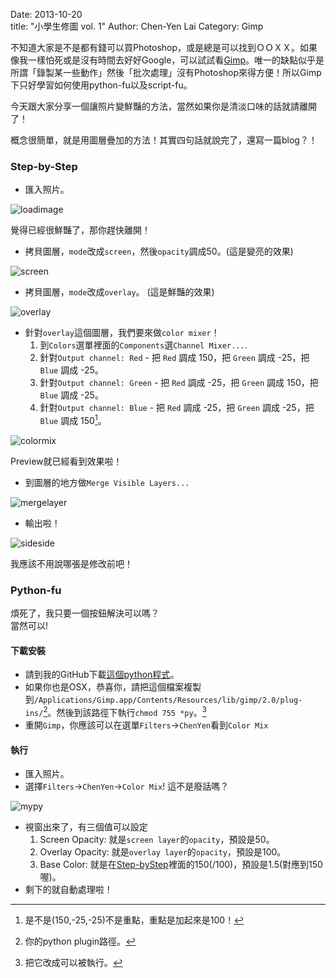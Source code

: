 Date: 2013-10-20  
title: "小學生修圖 vol. 1" 
Author: Chen-Yen Lai
Category: Gimp

不知道大家是不是都有錢可以買Photoshop，或是總是可以找到ＯＯＸＸ。如果像我一樣怕死或是沒有時間去好好Google，可以試試看[Gimp](http://www.gimp.org)。唯一的缺點似乎是所謂「錄製某一些動作」然後「批次處理」沒有Photoshop來得方便！所以Gimp下只好學習如何使用python-fu以及script-fu。

今天跟大家分享一個讓照片變鮮豔的方法，當然如果你是清淡口味的話就請離開了！

概念很簡單，就是用圖層疊加的方法！其實四句話就說完了，還寫一篇blog？！

### Step-by-Step

+ 匯入照片。

![loadimage](https://dl.dropboxusercontent.com/u/165978/gimp-fifth-grade-1-fig0.png)

覺得已經很鮮豔了，那你趕快離開！

+ 拷貝圖層，`mode`改成`screen`，然後`opacity`調成50。(這是變亮的效果)

![screen](https://dl.dropboxusercontent.com/u/165978/gimp-fifth-grade-1-fig1.png)

+ 拷貝圖層，`mode`改成`overlay`。 (這是鮮豔的效果)

![overlay](https://dl.dropboxusercontent.com/u/165978/gimp-fifth-grade-1-fig2.png)

+ 針對`overlay`這個圖層，我們要來做`color mixer`！
	1. 到`Colors`選單裡面的`Components`選`Channel Mixer...`.
	2. 針對`Output channel: Red` - 把 `Red` 調成 150，把 `Green` 調成 -25，把 `Blue` 調成 -25。
	2. 針對`Output channel: Green` - 把 `Red` 調成 -25，把 `Green` 調成 150，把 `Blue` 調成 -25。
	2. 針對`Output channel: Blue` - 把 `Red` 調成 -25，把 `Green` 調成 -25，把 `Blue` 調成 150[^1]。

![colormix](https://dl.dropboxusercontent.com/u/165978/gimp-fifth-grade-1-fig3.png)

Preview就已經看到效果啦！

+ 到圖層的地方做`Merge Visible Layers...`

![mergelayer](https://dl.dropboxusercontent.com/u/165978/gimp-fifth-grade-1-fig4.png)

+ 輸出啦！

![sideside](https://dl.dropboxusercontent.com/u/165978/gimp-fifth-grade-1-fig5.png)

我應該不用說哪張是修改前吧！

### Python-fu

煩死了，我只要一個按鈕解決可以嗎？  
當然可以!

#### 下載安裝
+ 請到我的GitHub下載[這個python程式](https://github.com/chengyanlai/gimp_python/blob/master/My-Vivid.py)。  
+ 如果你也是OSX，恭喜你，請把這個檔案複製到`/Applications/Gimp.app/Contents/Resources/lib/gimp/2.0/plug-ins/`[^4]。然後到該路徑下執行`chmod 755 *py`。[^2]  
+ 重開`Gimp`，你應該可以在選單`Filters`->`ChenYen`看到`Color Mix`

#### 執行

+ 匯入照片。
+ 選擇`Filters`->`ChenYen`->`Color Mix`! 這不是廢話嗎？

![mypy](https://dl.dropboxusercontent.com/u/165978/gimp-fifth-grade-1-fig6.png)

+ 視窗出來了，有三個值可以設定
	1. Screen Opacity: 就是`screen layer`的`opacity`，預設是50。
	1. Overlay Opacity: 就是`overlay layer`的`opacity`，預設是100。
	3. Base Color: 就是在[Step-byStep](#step)裡面的150(/100)，預設是1.5(對應到150喔)。
+ 剩下的就自動處理啦！


[^1]: 是不是(150,-25,-25)不是重點，重點是加起來是100！
[^2]: 把它改成可以被執行。
[^4]: 你的python plugin路徑。